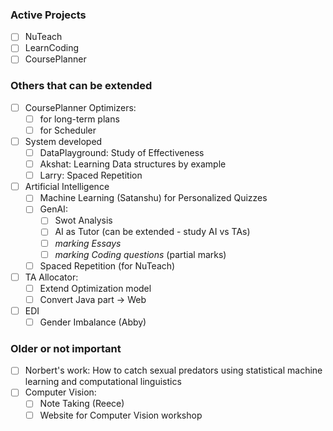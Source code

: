 ### Active Projects
- [ ] NuTeach
- [ ] LearnCoding
- [ ] CoursePlanner 
### Others that can be extended
- [ ] CoursePlanner Optimizers:
	- [ ] for long-term plans
	- [ ] for Scheduler
- [ ] System developed
	- [ ] DataPlayground: Study of Effectiveness
	- [ ] Akshat: Learning Data structures by example
	- [ ] Larry: Spaced Repetition 
- [ ] Artificial Intelligence
	- [ ] Machine Learning (Satanshu) for Personalized Quizzes
	- [ ] GenAI: 
		- [ ] Swot Analysis 
		- [ ] AI as Tutor (can be extended - study AI vs TAs)
		- [ ] *marking Essays*
		- [ ] *marking Coding questions* (partial marks)
	- [ ] Spaced Repetition (for NuTeach)
- [ ] TA Allocator: 
	- [ ] Extend Optimization model
	- [ ] Convert Java part -> Web
- [ ] EDI
	- [ ] Gender Imbalance (Abby)
### Older or not important
- [ ] Norbert's work: How to catch sexual predators using statistical machine learning and computational linguistics
- [ ] Computer Vision:
	- [ ] Note Taking (Reece)
	- [ ] Website for Computer Vision workshop